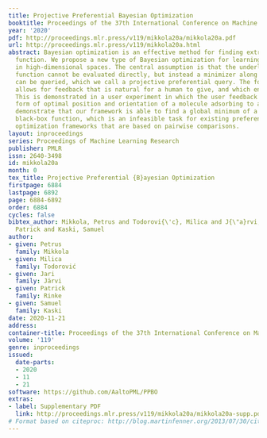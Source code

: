 ```yaml
---
title: Projective Preferential Bayesian Optimization
booktitle: Proceedings of the 37th International Conference on Machine Learning
year: '2020'
pdf: http://proceedings.mlr.press/v119/mikkola20a/mikkola20a.pdf
url: http://proceedings.mlr.press/v119/mikkola20a.html
abstract: Bayesian optimization is an effective method for finding extrema of a black-box
  function. We propose a new type of Bayesian optimization for learning user preferences
  in high-dimensional spaces. The central assumption is that the underlying objective
  function cannot be evaluated directly, but instead a minimizer along a projection
  can be queried, which we call a projective preferential query. The form of the query
  allows for feedback that is natural for a human to give, and which enables interaction.
  This is demonstrated in a user experiment in which the user feedback comes in the
  form of optimal position and orientation of a molecule adsorbing to a surface. We
  demonstrate that our framework is able to find a global minimum of a high-dimensional
  black-box function, which is an infeasible task for existing preferential Bayesian
  optimization frameworks that are based on pairwise comparisons.
layout: inproceedings
series: Proceedings of Machine Learning Research
publisher: PMLR
issn: 2640-3498
id: mikkola20a
month: 0
tex_title: Projective Preferential {B}ayesian Optimization
firstpage: 6884
lastpage: 6892
page: 6884-6892
order: 6884
cycles: false
bibtex_author: Mikkola, Petrus and Todorovi{\'c}, Milica and J{\"a}rvi, Jari and Rinke,
  Patrick and Kaski, Samuel
author:
- given: Petrus
  family: Mikkola
- given: Milica
  family: Todorović
- given: Jari
  family: Järvi
- given: Patrick
  family: Rinke
- given: Samuel
  family: Kaski
date: 2020-11-21
address: 
container-title: Proceedings of the 37th International Conference on Machine Learning
volume: '119'
genre: inproceedings
issued:
  date-parts:
  - 2020
  - 11
  - 21
software: https://github.com/AaltoPML/PPBO
extras:
- label: Supplementary PDF
  link: http://proceedings.mlr.press/v119/mikkola20a/mikkola20a-supp.pdf
# Format based on citeproc: http://blog.martinfenner.org/2013/07/30/citeproc-yaml-for-bibliographies/
---
```

